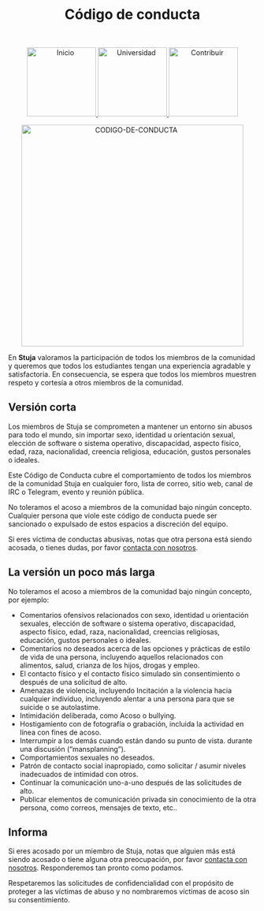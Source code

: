 <h1 align="center"> Código de conducta </h1> <br>
<p align="center">
          <a 		href="https://github.com/Stuja/stuja/tree/master">
  <img alt="Inicio" title="Inicio" src="https://github.com/Stuja/stuja/blob/master/imagenes/boton-inicio.png" width="140">
  </a>
      <a 		href="https://github.com/Stuja/stuja/tree/master/universidad">
  <img alt="Universidad" title="Universidad" src="https://github.com/Stuja/stuja/blob/master/imagenes/boton-universidad.png" width="140">
  </a>
        <a 		href="https://github.com/Stuja/stuja/tree/master/doc/CONTRIBUIR.md">
  <img alt="Contribuir" title="Contribuir" src="https://github.com/Stuja/stuja/blob/master/imagenes/boton-contribuir.png" width="140">
  </a>
</p>
<p align="center">
    <img alt="CODIGO-DE-CONDUCTA" title="CODIGO-DE-CONDUCTA" src="https://github.com/Stuja/stuja/blob/master/imagenes/codigo-de-conducta.png" width="450">
</p>





En **Stuja** valoramos la participación de todos los miembros de la comunidad y queremos que todos los estudiantes tengan una experiencia agradable y satisfactoria. En consecuencia, se espera que todos los miembros muestren respeto y cortesía a otros miembros de la comunidad.



## Versión corta

Los miembros de Stuja se comprometen a mantener un entorno sin abusos para todo el mundo, sin importar sexo, identidad u orientación sexual, elección de software o sistema operativo, discapacidad, aspecto físico, edad, raza, nacionalidad, creencia religiosa, educación, gustos personales o ideales.

Este Código de Conducta cubre el comportamiento de todos los miembros de la comunidad Stuja en cualquier foro, lista de correo, sitio web, canal de IRC o Telegram, evento y reunión pública.

No toleramos el acoso a miembros de la comunidad bajo ningún concepto. Cualquier persona que viole este código de conducta puede ser sancionado o expulsado de estos espacios a discreción del equipo.

Si eres víctima de conductas abusivas, notas que otra persona está siendo acosada, o tienes dudas, por favor [contacta con nosotros](https://forms.gle/4HhgNvhabrvG79Af8). 



## La versión un poco más larga

No toleramos el acoso a miembros de la comunidad bajo ningún concepto, por ejemplo:

- Comentarios ofensivos relacionados con sexo, identidad u orientación sexuales, elección de software o sistema operativo, discapacidad, aspecto físico, edad, raza, nacionalidad, creencias religiosas, educación, gustos personales o ideales.
- Comentarios no deseados acerca de las opciones y prácticas de estilo de vida de una persona, incluyendo aquellos relacionados con alimentos, salud, crianza de los hijos, drogas y empleo.
- El contacto físico y el contacto físico simulado sin consentimiento o después de una solicitud de alto.
- Amenazas de violencia, incluyendo Incitación a la violencia hacia cualquier individuo, incluyendo alentar a una persona para que se suicide o se autolastime.
- Intimidación deliberada, como Acoso o bullying.
- Hostigamiento con de fotografía o grabación, incluida la actividad en línea con fines de acoso.
- Interrumpir a los demás cuando están dando su punto de vista. durante una discusión (“mansplanning”).
- Comportamientos sexuales no deseados.
- Patrón de contacto social inapropiado, como solicitar / asumir niveles inadecuados de intimidad con otros.
- Continuar la comunicación uno-a-uno después de las solicitudes de alto.
- Publicar elementos de comunicación privada sin conocimiento de la otra persona, como correos, mensajes de texto, etc..



## Informa

Si eres acosado por un miembro de Stuja, notas que alguien más está siendo acosado o tiene alguna otra preocupación, por favor [contacta con nosotros](https://forms.gle/4HhgNvhabrvG79Af8). Responderemos tan pronto como podamos.

Respetaremos las solicitudes de confidencialidad con el propósito de proteger a las víctimas de abuso y no nombraremos víctimas de acoso sin su consentimiento.